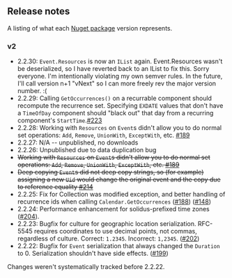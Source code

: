 ## Release notes

A listing of what each [Nuget package](https://www.nuget.org/packages/Ical.Net) version represents.

### v2

* 2.2.30: `Event.Resources` is now an `IList` again. Event.Resources wasn't be deserialized, so I have reverted back to an IList to fix this. Sorry everyone. I'm intentionally violating my own semver rules. In the future, I'll call version n+1 "vNext" so I can more freely rev the major version number. :(
* 2.2.29: Calling `GetOccurrences()` on a recurrable component should recompute the recurrence set. Specifying `EXDATE` values that don't have a `TimeOfDay` component should "black out" that day from a recurring component's `StartTime`.[#223](https://github.com/rianjs/ical.net/issues/223)
* 2.2.28: Working with `Resources` on `Event`s didn't allow you to do normal set operations: `Add`, `Remove`, `UnionWith`, `ExceptWith`, etc. [#189](https://github.com/rianjs/ical.net/issues/189)
* 2.2.27: N/A -- unpublished, no downloads
* 2.2.26: Unpublished due to data duplication bug
 * ~~Working with `Resources` on `Event`s didn't allow you to do normal set operations: `Add`, `Remove`, `UnionWith`, `ExceptWith`, etc. [#189](https://github.com/rianjs/ical.net/issues/189)~~
 * ~~Deep copying `Event`s did not deep copy strings, so (for example) assigning a new `Uid` would change the original event and the copy due to reference equality [#214](https://github.com/rianjs/ical.net/issues/214)~~
* 2.2.25: Fix for Collection was modified exception, and better handling of recurrence ids when calling `Calendar.GetOccurrences` ([#188](https://github.com/rianjs/ical.net/issues/188)) ([#148](https://github.com/rianjs/ical.net/issues/148))
* 2.2.24: Performance enhancement for solidus-prefixed time zones ([#204](https://github.com/rianjs/ical.net/issues/204)).
* 2.2.23: Bugfix for culture for geographic location serialization. RFC-5545 requires coordinates to use decimal points, not commas, regardless of culture. Correct: `1.2345`. Incorrect: `1,2345`. ([#202](https://github.com/rianjs/ical.net/issues/202))
* 2.2.22: Bugfix for `Event` serialization that always changed the `Duration` to 0. Serialization shouldn't have side effects. ([#199](https://github.com/rianjs/ical.net/issues/199))

Changes weren't systematically tracked before 2.2.22.